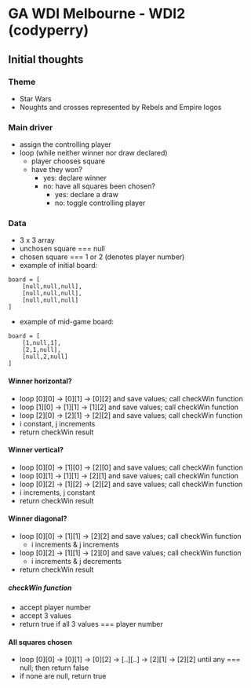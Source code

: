 # GA WDI Melbourne - WDI2 (codyperry)

## Initial thoughts

### Theme
- Star Wars
- Noughts and crosses represented by Rebels and Empire logos

### Main driver
- assign the controlling player
- loop (while neither winner nor draw declared)
  - player chooses square
  - have they won?
    - yes: declare winner
    - no: have all squares been chosen?
      - yes: declare a draw
      - no: toggle controlling player

### Data
- 3 x 3 array
- unchosen square === null
- chosen square === 1 or 2 (denotes player number)
- example of initial board:

```
board = [
	[null,null,null],
	[null,null,null],
	[null,null,null]
]
```

- example of mid-game board:

```
board = [
	[1,null,1],
	[2,1,null],
	[null,2,null]
]
```

#### Winner horizontal?
- loop [0][0] -> [0][1] -> [0][2] and save values; call checkWin function
- loop [1][0] -> [1][1] -> [1][2] and save values; call checkWin function
- loop [2][0] -> [2][1] -> [2][2] and save values; call checkWin function
- i constant, j increments
- return checkWin result

#### Winner vertical?
- loop [0][0] -> [1][0] -> [2][0] and save values; call checkWin function
- loop [0][1] -> [1][1] -> [2][1] and save values; call checkWin function
- loop [0][2] -> [1][2] -> [2][2] and save values; call checkWin function
- i increments, j constant
- return checkWin result

#### Winner diagonal?
- loop [0][0] -> [1][1] -> [2][2] and save values; call checkWin function
  - i increments & j increments
- loop [0][2] -> [1][1] -> [2][0] and save values; call checkWin function
  - i increments & j decrements
- return checkWin result

##### checkWin function
- accept player number
- accept 3 values
- return true if all 3 values === player number

#### All squares chosen
- loop [0][0] -> [0][1] -> [0][2] -> [..][..] -> [2][1] -> [2][2] until any === null; then return false
- if none are null, return true


